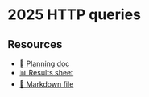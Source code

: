 # 2025 HTTP queries

<!--
  This directory contains all of the 2025 HTTP chapter queries.

  Each query should have a corresponding `metric_name.sql` file.
  Note that readers are linked to this directory, so try to make the SQL file names descriptive for easy browsing.

  Analysts: if helpful, you can use this README to give additional info about the queries.
-->

## Resources

- [📄 Planning doc][~google-doc]
- [📊 Results sheet][~google-sheets]
- [📝 Markdown file][~chapter-markdown]

[~google-doc]: https://docs.google.com/document/d/1HiFoxtrh7pBS1BmMIFSslzjInITH9q46i4myOwpAlAc
[~google-sheets]: https://docs.google.com/spreadsheets/d/1fvC5ncKP8rNUwEwEuCpUd0jjDlwOOeWuTzyY5Yg4_AE/edit
[~chapter-markdown]: https://github.com/HTTPArchive/almanac.httparchive.org/tree/main/src/content/en/2025/http.md
